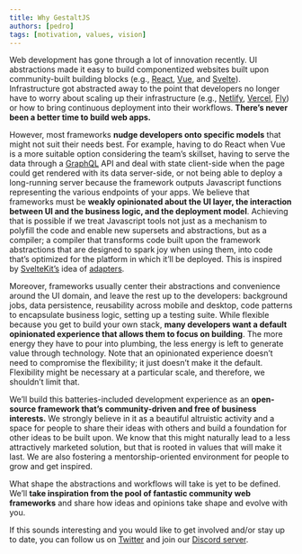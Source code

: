 ```yaml
---
title: Why GestaltJS
authors: [pedro]
tags: [motivation, values, vision]
---
```


Web development has gone through a lot of innovation recently.
UI abstractions made it easy to build componentized websites built upon community-built building blocks (e.g., [React](https://reactjs.org/), [Vue](https://vuejs.org/), and [Svelte](https://svelte.dev/)).
Infrastructure got abstracted away to the point that developers no longer have to worry about scaling up their infrastructure (e.g., [Netlify](https://netlify.com/), [Vercel](https://vercel.com/), [Fly](https://fly.io/))
or how to bring continuous deployment into their workflows.
**There’s never been a better time to build web apps.**

However,
most frameworks **nudge developers onto specific models** that might not suit their needs best.
For example,
having to do React when Vue is a more suitable option considering the team’s skillset,
having to serve the data through a [GraphQL](https://graphql.org/) API and deal with state client-side when the page could get rendered with its data server-side,
or not being able to deploy a long-running server because the framework outputs Javascript functions representing the various endpoints of your apps. We believe that frameworks must be **weakly opinionated about the UI layer, the interaction between UI and the business logic, and the deployment model**.
Achieving that is possible if we treat Javascript tools not just as a mechanism to polyfill the code and enable new supersets and abstractions,
but as a compiler;
a compiler that transforms code built upon the framework abstractions that are designed to spark joy when using them,
into code that’s optimized for the platform in which it’ll be deployed.
This is inspired by [SvelteKit’s](https://kit.svelte.dev/) idea of [adapters](https://kit.svelte.dev/docs#adapters).

Moreover, frameworks usually center their abstractions and convenience around the UI domain,
and leave the rest up to the developers:
background jobs, data persistence, reusability across mobile and desktop, code patterns to encapsulate business logic, setting up a testing suite.
While flexible because you get to build your own stack,
**many  developers want a default opinionated experience that allows them to focus on building**.
The more energy they have to pour into plumbing,
the less energy is left to generate value through technology.
Note that an opinionated experience doesn’t need to compromise the flexibility; it just doesn’t make it the default.
Flexibility might be necessary at a particular scale,
and therefore,
 we shouldn’t limit that.

We’ll build this batteries-included development experience as an **open-source framework that’s community-driven and free of business interests.**
We strongly believe in it as a beautiful altruistic activity and a space for people to share their ideas with others and build a foundation for other ideas to be built upon.
We know that this might naturally lead to a less attractively marketed solution, but that is rooted in values that will make it last.
We are also fostering a mentorship-oriented environment for people to grow and get inspired.

What shape the abstractions and workflows will take is yet to be defined. We’ll **take inspiration from the pool of fantastic community web frameworks** and share how ideas and opinions take shape and evolve with you.

If this sounds interesting and you would like to get involved and/or stay up to date,
you can follow us on [Twitter](https://twitter.com/gestaltjs) and join our [Discord server](https://discord.gg/7gvRstAKTU).

